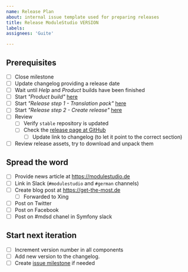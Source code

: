 ```yaml
---
name: Release Plan
about: internal issue template used for preparing releases
title: Release ModuleStudio VERSION
labels: 
assignees: 'Guite'

---
```


## Prerequisites

- [ ] Close milestone
- [ ] Update changelog providing a release date
- [ ] Wait until _Help_ and _Product_ builds have been finished
- [ ] Start _"Product build"_ [here](https://github.com/Guite/MostProduct/)
- [ ] Start _"Release step 1 - Translation pack"_ [here](https://github.com/Guite/MostProduct/)
- [ ] Start _"Release step 2 - Create release"_ [here](https://github.com/Guite/MostProduct/)
- [ ] Review
  - [ ] Verify `stable` repository is updated
  - [ ] Check the [release page at GitHub](https://github.com/Guite/MostGenerator/releases)
      - [ ] Update link to changelog (to let it point to the correct section)
- [ ] Review release assets, try to download and unpack them

## Spread the word

- [ ] Provide news article at <https://modulestudio.de>
- [ ] Link in Slack (`#modulestudio` and `#german` channels)
- [ ] Create blog post at <https://get-the-most.de>
  - [ ] Forwarded to Xing
- [ ] Post on Twitter
- [ ] Post on Facebook
- [ ] Post on #mdsd chanel in Symfony slack

## Start next iteration

- [ ] Increment version number in all components
- [ ] Add new version to the changelog.
- [ ] Create [issue milestone](https://github.com/Guite/MostGenerator/milestones) if needed
